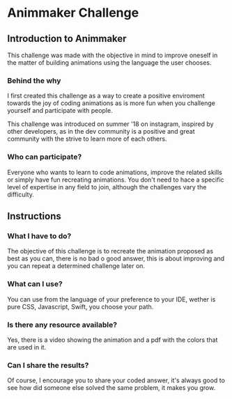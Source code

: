 # Animmaker Challenge

## Introduction to Animmaker
This challenge was made with the objective in mind to improve oneself in the matter of building animations using the language the user chooses.

### Behind the why
I first created this challenge as a way to create a positive enviroment towards the joy of coding animations as is more fun when you challenge yourself and participate with people.

This challenge was introduced on summer '18 on instagram, inspired by other developers, as in the dev community is a positive and great community with the strive to learn more of each others.

### Who can participate?
Everyone who wants to learn to code animations, improve the related skills or simply have fun recreating animations.
You don't need to hace a specific level of expertise in any field to join, although the challenges vary the difficulty.

## Instructions

### What I have to do?
The objective of this challenge is to recreate the animation proposed as best as you can, there is no bad o good answer, this is about improving and you can repeat a determined challenge later on.

### What can I use?
You can use from the language of your preference to your IDE, wether is pure CSS, Javascript, Swift, you choose your path.

### Is there any resource available?
Yes, there is a video showing the animation and a pdf with the colors that are used in it.

### Can I share the results?
Of course, I encourage you to share your coded answer, it's always good to see how did someone else solved the same problem, it makes you grow.
